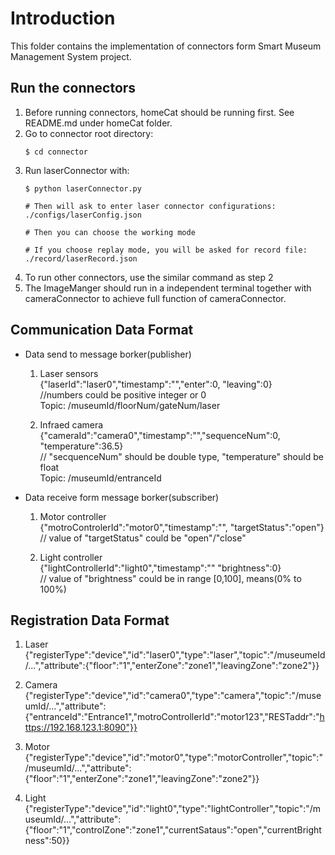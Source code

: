 # Introduction
This folder contains the implementation of connectors form Smart Museum Management System project.

## Run the connectors
1.  Before running connectors, homeCat should be running first. See README.md under homeCat folder.
2.  Go to connector root directory:
    ```
    $ cd connector
    ```
3.  Run laserConnector with:
    ```
    $ python laserConnector.py
    
    # Then will ask to enter laser connector configurations:
    ./configs/laserConfig.json
    
    # Then you can choose the working mode
    
    # If you choose replay mode, you will be asked for record file:
    ./record/laserRecord.json
    
    ```
4.  To run other connectors, use the similar command as step 2
5.  The ImageManger should run in a independent terminal together with cameraConnector to achieve full function of cameraConnector.

## Communication Data Format
* Data send to message borker(publisher)
  1. Laser sensors
   <br>{"laserId":"laser0","timestamp":"","enter":0, "leaving":0} 
   <br>//numbers could be positive integer or 0
   <br>Topic: /museumId/floorNum/gateNum/laser

    2. Infraed camera
	<br>{"cameraId":"camera0","timestamp":"","sequenceNum":0, "temperature":36.5} 
	<br>// "secquenceNum" should be double type, "temperature" should be float
    <br>Topic: /museumId/entranceId


* Data receive form message borker(subscriber)
    1. Motor controller
	<br>{"motroControlerId":"motor0","timestamp":"", "targetStatus":"open"}
	<br>// value of "targetStatus" could be "open"/"close"
    
    2. Light controller
	<br>{"lightControllerId":"light0","timestamp":"" "brightness":0}
	<br>// value of "brightness" could be in range [0,100], means(0% to 100%)

## Registration Data Format
  
1. Laser
<br>{"registerType":"device","id":"laser0","type":"laser","topic":"/museumeId/...","attribute":{"floor":"1","enterZone":"zone1","leavingZone":"zone2"}}

2. Camera
<br>{"registerType":"device","id":"camera0","type":"camera","topic":"/museumId/...","attribute":{"entranceId":"Entrance1","motroControllerId":"motor123","RESTaddr":"https://192.168.123.1:8090"}}

3. Motor
<br>{"registerType":"device","id":"motor0","type":"motorController","topic":"/museumId/...","attribute":{"floor":"1","enterZone":"zone1","leavingZone":"zone2"}}

4. Light
<br>{"registerType":"device","id":"light0","type":"lightController","topic":"/museumId/...","attribute":{"floor":"1","controlZone":"zone1","currentSataus":"open","currentBrightness":50}}
